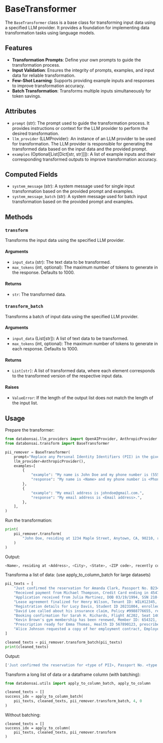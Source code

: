 # BaseTransformer

The `BaseTransformer` class is a base class for transforming input data using a
specified LLM provider. It provides a foundation for implementing data
transformation tasks using language models.

## Features

-   **Transformation Prompts**: Define your own prompts to guide the
    transformation process.
-   **Input Validation**: Ensures the integrity of prompts, examples, and input
    data for reliable transformation.
-   **Few-Shot Learning**: Supports providing example inputs and responses to
    improve transformation accuracy.
-   **Batch Transformation**: Transforms multiple inputs simultaneously for
    token savings.

## Attributes

-   `prompt` (str): The prompt used to guide the transformation process. It
    provides instructions or context for the LLM provider to perform the desired
    transformation.
-   `llm_provider` (LLMProvider): An instance of an LLM provider to be used for
    transformation. The LLM provider is responsible for generating the
    transformed data based on the input data and the provided prompt.
-   `examples` (Optional[List[Dict[str, str]]]): A list of example inputs and
    their corresponding transformed outputs to improve transformation accuracy.

## Computed Fields

-   `system_message` (str): A system message used for single input
    transformation based on the provided prompt and examples.
-   `system_message_batch` (str): A system message used for batch input
    transformation based on the provided prompt and examples.

## Methods

### `transform`

Transforms the input data using the specified LLM provider.

#### Arguments

-   `input_data` (str): The text data to be transformed.
-   `max_tokens` (int, optional): The maximum number of tokens to generate in
    the response. Defaults to 1000.

#### Returns

-   `str`: The transformed data.

### `transform_batch`

Transforms a batch of input data using the specified LLM provider.

#### Arguments

-   `input_data` (List[str]): A list of text data to be transformed.
-   `max_tokens` (int, optional): The maximum number of tokens to generate in
    each response. Defaults to 1000.

#### Returns

-   `List[str]`: A list of transformed data, where each element corresponds to
    the transformed version of the respective input data.

#### Raises

-   `ValueError`: If the length of the output list does not match the length of
    the input list.

## Usage

Prepare the transformer:

```python
from databonsai.llm_providers import OpenAIProvider, AnthropicProvider
from databonsai.transform import BaseTransformer

pii_remover = BaseTransformer(
    prompt="Replace any Personal Identity Identifiers (PII) in the given text with <type of PII>. PII includes any information that can be used to identify an individual, such as names, addresses, phone numbers, email addresses, social security numbers, etc.",
    llm_provider=AnthropicProvider(),
    examples=[
        {
            "example": "My name is John Doe and my phone number is (555) 123-4567.",
            "response": "My name is <Name> and my phone number is <Phone number>.",
        },
        {
            "example": "My email address is johndoe@gmail.com.",
            "response": "My email address is <Email address>.",
        },
    ],
)
```

Run the transformation:

```python
print(
    pii_remover.transform(
        "John Doe, residing at 1234 Maple Street, Anytown, CA, 90210, recently contacted customer support to report an issue. He provided his phone number, (555) 123-4567, and email address, johndoe@email.com, for follow-up communication."
    )
)
```

Output:

```python
<Name>, residing at <Address>, <City>, <State>, <ZIP code>, recently contacted customer support to report an issue. They provided their phone number, <Phone number>, and email address, <Email address>, for follow-up communication.
```

Transforma a list of data: (use apply_to_column_batch for large datasets)

```python
pii_texts = [
    "Just confirmed the reservation for Amanda Clark, Passport No. B2345678, traveling to Tokyo on May 15, 2024.",
    "Received payment from Michael Thompson, Credit Card ending in 4547, Billing Address: 45 Westview Lane, Springfield, IL.",
    "Application received from Julia Martinez, DOB 03/19/1994, SSN 210-98-7654, applying for the marketing position.",
    "Lease agreement finalized for Henry Wilson, Tenant ID: WILH12345, property at 89 Riverside Drive, Brooklyn, NY.",
    "Registration details for Lucy Davis, Student ID 20231004, enrolled in Advanced Chemistry, Fall semester.",
    "David Lee called about his insurance claim, Policy #9988776655, regarding the accident on April 5th.",
    "Booking confirmation for Sarah H. Richards, Flight AC202, Seat 14C, Frequent Flyer #GH5554321, departing June 12, 2024.",
    "Kevin Brown's gym membership has been renewed, Member ID: 654321, Phone: (555) 987-6543, Email: kbrown@example.com.",
    "Prescription ready for Emma Thomas, Health ID 567890123, prescribed by Dr. Susan Hill on April 10th, 2024.",
    "Alice Johnson requested a copy of her employment contract, Employee No. 112233, hired on August 1st, 2023.",
]

cleaned_texts = pii_remover.transform_batch(pii_texts)
print(cleaned_texts)
```

Output:

```python
['Just confirmed the reservation for <type of PII>, Passport No. <type of PII>, traveling to Tokyo on May 15, 2024.', 'Received payment from <type of PII>, Credit Card ending in <type of PII>, Billing Address: 45 Westview Lane, Springfield, IL.', 'Application received from <type of PII>, DOB 03/19/1994, SSN <type of PII>, applying for the marketing position.', 'Lease agreement finalized for <type of PII>, Tenant ID: WILH12345, property at 89 Riverside Drive, Brooklyn, NY.', 'Registration details for <type of PII>, Student ID 20231004, enrolled in Advanced Chemistry, Fall semester.', '<type of PII> called about his insurance claim, Policy #9988776655, regarding the accident on April 5th.', 'Booking confirmation for <type of PII>, Flight AC202, Seat 14C, Frequent Flyer #GH5554321, departing June 12, 2024.', "Kevin Brown's gym membership has been renewed, Member ID: 654321, Phone: (555) 987-6543, Email: kbrown@example.com.", 'Prescription ready for <type of PII>, Health ID 567890123, prescribed by Dr. Susan Hill on April 10th, 2024.', 'Alice Johnson requested a copy of her employment contract, Employee No. 112233, hired on August 1st, 2023.']
```

Transform a long list of data or a dataframe column (with batching):

```python
from databonsai.utils import apply_to_column_batch, apply_to_column

cleaned_texts = []
success_idx = apply_to_column_batch(
    pii_texts, cleaned_texts, pii_remover.transform_batch, 4, 0
)
```

Without batching:

```
cleaned_texts = []
success_idx = apply_to_column(
    pii_texts, cleaned_texts, pii_remover.transform
)
```
